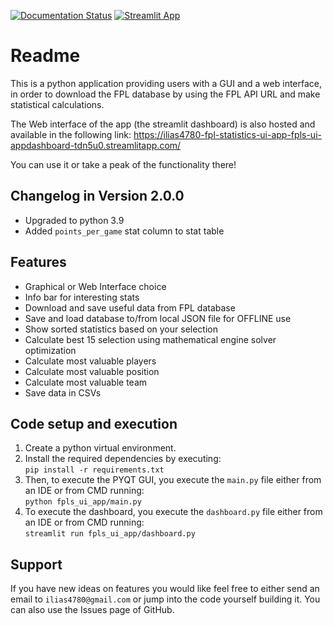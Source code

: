 [![Documentation Status](https://readthedocs.org/projects/fpl-statistics-ui-app/badge/?version=master)](https://fpl-statistics-ui-app.readthedocs.io/en/master/?badge=master)
[![Streamlit App](https://static.streamlit.io/badges/streamlit_badge_black_white.svg)](https://ilias4780-fpl-statistics-ui-app-fpls-ui-appdashboard-tdn5u0.streamlitapp.com/)

Readme
=======

This is a python application providing users with a GUI and a web interface, in order to download 
the FPL database by using the FPL API URL and make statistical calculations.

The Web interface of the app (the streamlit dashboard) is also hosted and available in the following link:
https://ilias4780-fpl-statistics-ui-app-fpls-ui-appdashboard-tdn5u0.streamlitapp.com/

You can use it or take a peak of the functionality there!

Changelog in Version 2.0.0
---------------------------
- Upgraded to python 3.9
- Added `points_per_game` stat column to stat table


Features
----------
- Graphical or Web Interface choice
- Info bar for interesting stats
- Download and save useful data from FPL database
- Save and load database to/from local JSON file for OFFLINE use
- Show sorted statistics based on your selection
- Calculate best 15 selection using mathematical engine solver optimization
- Calculate most valuable players
- Calculate most valuable position
- Calculate most valuable team
- Save data in CSVs


Code setup and execution
-------------------------
1. Create a python virtual environment.
2. Install the required dependencies by executing:  
    `pip install -r requirements.txt`    
3. Then, to execute the PYQT GUI, you execute the `main.py` file either from an IDE or from CMD running:  
    `python fpls_ui_app/main.py`
4. To execute the dashboard, you execute the `dashboard.py` file either from an IDE or from CMD running:  
    `streamlit run fpls_ui_app/dashboard.py`


Support
--------
If you have new ideas on features you would like feel free to either send an email to 
`ilias4780@gmail.com` or jump into the code yourself building it. You can also use the Issues
page of GitHub.
